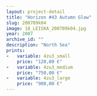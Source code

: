 ```yaml
---
layout: project-detail
title: "Horizon #43 Autumn Glow"
slug: 200709k04
image: 18_LEISKA_200709k04.jpg
year: 2007
archive_id: ""
description: "North Sea"
prints: 
-   variable: 4zu3_small
    price: "120,00 €"
-   variable: 4zu3_medium
    price: "750,00 €"
-   variable: 4zu3_large
    price: "900,00 €"
---
```

